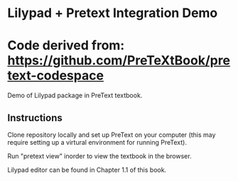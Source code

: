 # Lilypad + Pretext Integration Demo
# Code derived from: https://github.com/PreTeXtBook/pretext-codespace

Demo of Lilypad package in PreText textbook.

## Instructions

Clone repository locally and set up PreText on your computer (this may require setting up a virtural environment for running PreText). 

Run "pretext view" inorder to view the textbook in the browser. 

Lilypad editor can be found in Chapter 1.1 of this book.

